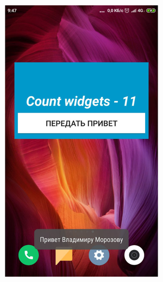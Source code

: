 
![](https://github.com/bartex12/Less1_Job/blob/Lesson4_Var2/lesson4_22/src/main/res/drawable/hello_coach.png)
